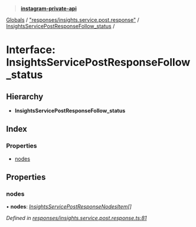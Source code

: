 > **[instagram-private-api](../README.md)**

[Globals](../README.md) / ["responses/insights.service.post.response"](../modules/_responses_insights_service_post_response_.md) / [InsightsServicePostResponseFollow_status](_responses_insights_service_post_response_.insightsservicepostresponsefollow_status.md) /

# Interface: InsightsServicePostResponseFollow_status

## Hierarchy

* **InsightsServicePostResponseFollow_status**

## Index

### Properties

* [nodes](_responses_insights_service_post_response_.insightsservicepostresponsefollow_status.md#nodes)

## Properties

###  nodes

• **nodes**: *[InsightsServicePostResponseNodesItem](_responses_insights_service_post_response_.insightsservicepostresponsenodesitem.md)[]*

*Defined in [responses/insights.service.post.response.ts:81](https://github.com/dilame/instagram-private-api/blob/e9c516c/src/responses/insights.service.post.response.ts#L81)*